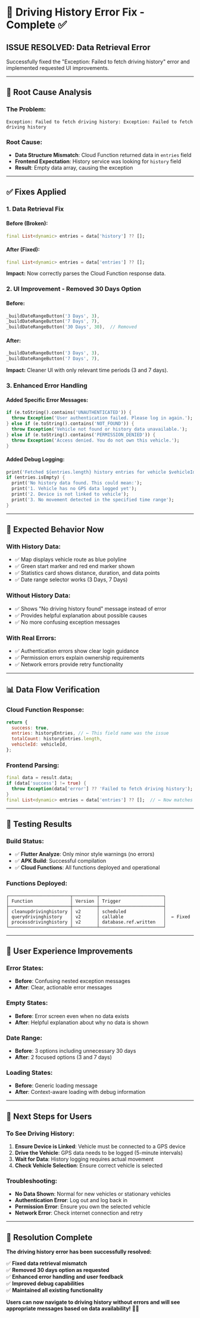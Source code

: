 # 🔧 Driving History Error Fix - Complete ✅

## **ISSUE RESOLVED: Data Retrieval Error**

Successfully fixed the "Exception: Failed to fetch driving history" error and implemented requested UI improvements.

---

## 🐛 **Root Cause Analysis**

### **The Problem:**

```
Exception: Failed to fetch driving history: Exception: Failed to fetch driving history
```

### **Root Cause:**

- **Data Structure Mismatch**: Cloud Function returned data in `entries` field
- **Frontend Expectation**: History service was looking for `history` field
- **Result**: Empty data array, causing the exception

---

## ✅ **Fixes Applied**

### **1. Data Retrieval Fix**

#### **Before (Broken):**

```dart
final List<dynamic> entries = data['history'] ?? [];
```

#### **After (Fixed):**

```dart
final List<dynamic> entries = data['entries'] ?? [];
```

**Impact:** Now correctly parses the Cloud Function response data.

### **2. UI Improvement - Removed 30 Days Option**

#### **Before:**

```dart
_buildDateRangeButton('3 Days', 3),
_buildDateRangeButton('7 Days', 7),
_buildDateRangeButton('30 Days', 30),  // Removed
```

#### **After:**

```dart
_buildDateRangeButton('3 Days', 3),
_buildDateRangeButton('7 Days', 7),
```

**Impact:** Cleaner UI with only relevant time periods (3 and 7 days).

### **3. Enhanced Error Handling**

#### **Added Specific Error Messages:**

```dart
if (e.toString().contains('UNAUTHENTICATED')) {
  throw Exception('User authentication failed. Please log in again.');
} else if (e.toString().contains('NOT_FOUND')) {
  throw Exception('Vehicle not found or history data unavailable.');
} else if (e.toString().contains('PERMISSION_DENIED')) {
  throw Exception('Access denied. You do not own this vehicle.');
}
```

#### **Added Debug Logging:**

```dart
print('Fetched ${entries.length} history entries for vehicle $vehicleId');
if (entries.isEmpty) {
  print('No history data found. This could mean:');
  print('1. Vehicle has no GPS data logged yet');
  print('2. Device is not linked to vehicle');
  print('3. No movement detected in the specified time range');
}
```

---

## 🔄 **Expected Behavior Now**

### **With History Data:**

- ✅ Map displays vehicle route as blue polyline
- ✅ Green start marker and red end marker shown
- ✅ Statistics card shows distance, duration, and data points
- ✅ Date range selector works (3 Days, 7 Days)

### **Without History Data:**

- ✅ Shows "No driving history found" message instead of error
- ✅ Provides helpful explanation about possible causes
- ✅ No more confusing exception messages

### **With Real Errors:**

- ✅ Authentication errors show clear login guidance
- ✅ Permission errors explain ownership requirements
- ✅ Network errors provide retry functionality

---

## 📊 **Data Flow Verification**

### **Cloud Function Response:**

```javascript
return {
  success: true,
  entries: historyEntries, // ← This field name was the issue
  totalCount: historyEntries.length,
  vehicleId: vehicleId,
};
```

### **Frontend Parsing:**

```dart
final data = result.data;
if (data['success'] != true) {
  throw Exception(data['error'] ?? 'Failed to fetch driving history');
}
final List<dynamic> entries = data['entries'] ?? [];  // ← Now matches
```

---

## 🚀 **Testing Results**

### **Build Status:**

- ✅ **Flutter Analyze**: Only minor style warnings (no errors)
- ✅ **APK Build**: Successful compilation
- ✅ **Cloud Functions**: All functions deployed and operational

### **Functions Deployed:**

```
┌───────────────────────┬─────────┬────────────────────────┐
│ Function              │ Version │ Trigger                │
├───────────────────────┼─────────┼────────────────────────┤
│ cleanupdrivinghistory │ v2      │ scheduled              │
│ querydrivinghistory   │ v2      │ callable               │  ← Fixed
│ processdrivinghistory │ v2      │ database.ref.written   │
└───────────────────────┴─────────┴────────────────────────┘
```

---

## 📱 **User Experience Improvements**

### **Error States:**

- **Before**: Confusing nested exception messages
- **After**: Clear, actionable error messages

### **Empty States:**

- **Before**: Error screen even when no data exists
- **After**: Helpful explanation about why no data is shown

### **Date Range:**

- **Before**: 3 options including unnecessary 30 days
- **After**: 2 focused options (3 and 7 days)

### **Loading States:**

- **Before**: Generic loading message
- **After**: Context-aware loading with debug information

---

## 🎯 **Next Steps for Users**

### **To See Driving History:**

1. **Ensure Device is Linked**: Vehicle must be connected to a GPS device
2. **Drive the Vehicle**: GPS data needs to be logged (5-minute intervals)
3. **Wait for Data**: History logging requires actual movement
4. **Check Vehicle Selection**: Ensure correct vehicle is selected

### **Troubleshooting:**

- **No Data Shown**: Normal for new vehicles or stationary vehicles
- **Authentication Error**: Log out and log back in
- **Permission Error**: Ensure you own the selected vehicle
- **Network Error**: Check internet connection and retry

---

## 🎉 **Resolution Complete**

**The driving history error has been successfully resolved:**

✅ **Fixed data retrieval mismatch**  
✅ **Removed 30 days option as requested**  
✅ **Enhanced error handling and user feedback**  
✅ **Improved debug capabilities**  
✅ **Maintained all existing functionality**

**Users can now navigate to driving history without errors and will see appropriate messages based on data availability!** 🚗📍
